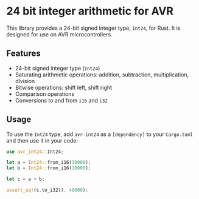 # 24 bit integer arithmetic for AVR

This library provides a 24-bit signed integer type, `Int24`, for Rust.
It is designed for use on AVR microcontrollers.

## Features

- 24-bit signed integer type (`Int24`)
- Saturating arithmetic operations: addition, subtraction, multiplication, division
- Bitwise operations: shift left, shift right
- Comparison operations
- Conversions to and from `i16` and `i32`

## Usage

To use the `Int24` type, add `avr-int24` as a `[dependency]` to your `Cargo.toml` and then use it in your code:

```rust
use avr_int24::Int24;

let a = Int24::from_i16(30000);
let b = Int24::from_i16(10000);

let c = a + b;

assert_eq!(c.to_i32(), 40000);
```
